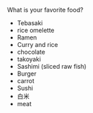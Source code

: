 What is your favorite food?

- Tebasaki
- rice omelette
- Ramen
- Curry and rice
- chocolate
- takoyaki
- Sashimi (sliced raw fish)
- Burger
- carrot
- Sushi
- 白米
- meat
